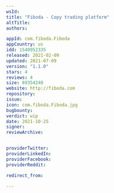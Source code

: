 ```yaml
---
wsId: 
title: "Fiboda - Copy trading platform"
altTitle: 
authors:

appId: com.fiboda.Fiboda
appCountry: us
idd: 1540952335
released: 2021-02-09
updated: 2021-07-09
version: "1.1.0"
stars: 4
reviews: 4
size: 89354240
website: http://fiboda.com
repository: 
issue: 
icon: com.fiboda.Fiboda.jpg
bugbounty: 
verdict: wip
date: 2021-10-25
signer: 
reviewArchive:


providerTwitter: 
providerLinkedIn: 
providerFacebook: 
providerReddit: 

redirect_from:

---
```


